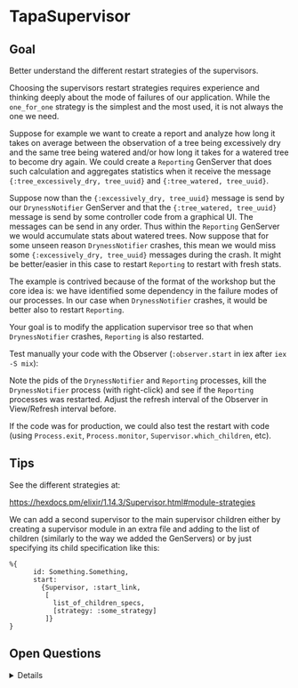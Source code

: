 # TapaSupervisor

## Goal

Better understand the different restart strategies of the supervisors.

Choosing the supervisors restart strategies requires experience and thinking
deeply about the mode of failures of our application. While the `one_for_one`
strategy is the simplest and the most used, it is not always the one we need.

Suppose for example we want to create a report and analyze how long it takes on
average between the observation of a tree being excessively dry and the same
tree being watered and/or how long it takes for a watered tree to become dry again.
We could create a `Reporting` GenServer that does such calculation and aggregates
statistics when it receive the message `{:tree_excessively_dry, tree_uuid}` and
`{:tree_watered, tree_uuid}`.

Suppose now than the `{:excessively_dry, tree_uuid}` message is send by our
`DrynessNotifier` GenServer and that the `{:tree_watered, tree_uuid}` message is
send by some controller code from a graphical UI. The messages can be send in
any order. Thus within the `Reporting` GenServer we would accumulate stats about
watered trees. Now suppose that for some unseen reason `DrynessNotifier`
crashes, this mean we would miss some `{:excessively_dry, tree_uuid}` messages
during the crash. It might be better/easier in this case to restart `Reporting`
to restart with fresh stats.

The example is contrived because of the format of the workshop but the core idea
is: we have identified some dependency in the failure modes of our processes. In
our case when `DrynessNotifier` crashes, it would be better also to restart
`Reporting`.

Your goal is to modify the application supervisor tree so that when
`DrynessNotifier` crashes, `Reporting` is also restarted.

Test manually your code with the Observer (`:observer.start` in iex after `iex
-S mix`):

Note the pids of the `DrynessNotifier` and `Reporting` processes, kill the
`DrynessNotifier` process (with right-click) and see if the `Reporting`
processes was restarted. Adjust the refresh interval of the Observer in
View/Refresh interval before.

If the code was for production, we could also test the restart with code (using
`Process.exit`, `Process.monitor`, `Supervisor.which_children`, etc).

## Tips

See the different strategies at:

https://hexdocs.pm/elixir/1.14.3/Supervisor.html#module-strategies

We can add a second supervisor to the main supervisor children either by
creating a supervisor module in an extra file and adding to the list of children
(similarly to the way we added the GenServers) or by just specifying its child
specification like this:

```
%{
      id: Something.Something,
      start:
        {Supervisor, :start_link,
         [
           list_of_children_specs,
           [strategy: :some_strategy]
         ]}
}
```

## Open Questions

<details>
What's the advantage of having supervisors and restart strategies when either the
operating system (with systemd on Linux) or the distributed environment
(kubernetes for example) can restart the application?
</details>
